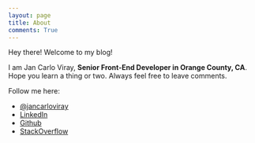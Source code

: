 ```yaml
---
layout: page
title: About
comments: True
---
```


<p class="message">Hey there! Welcome to my blog!</p>

I am Jan Carlo Viray, **Senior Front-End Developer in Orange County, CA**. Hope you learn a thing or two. Always feel free to leave comments.

Follow me here:

* [@jancarloviray](http://twitter.com/jancarloviray)
* [LinkedIn](www.linkedin.com/in/jancarloviray)
* [Github](https://github.com/jancarloviray)
* [StackOverflow](http://stackoverflow.com/users/985895/jan-carlo-viray)
